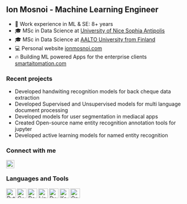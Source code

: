 ## Ion Mosnoi - Machine Learning Engineer 

- :notebook: Work experience in ML & SE: 8+ years
- :mortar_board: MSc in Data Science at [University of Nice Sophia Antipolis](https://en.wikipedia.org/wiki/University_of_Nice_Sophia_Antipolis)
- :mortar_board: MSc in Data Science at [AALTO University from Finland](https://www.aalto.fi/en)
- :computer: Personal website [ionmosnoi.com](https://ionmosnoi.com)
- :fire: Building ML powered Apps for the enterprise clients [smartaitomation.com](smartaitomation.com/)

### Recent projects

- Developed handwiting recognition models for back cheque data extraction
- Developed Supervised and Unsupervised models for multi language document processing
- Developed models for user segmentation in mediacal apps
- Created Open-source name entity recognition annotation tools for jupyter
- Developed active learning models for named entity recognition

### Connect with me

[<img align="left" alt="ion | LinkedIn" width="22px" src="https://upload.wikimedia.org/wikipedia/commons/thumb/c/c9/Linkedin.svg/1200px-Linkedin.svg.png" />][linkedin]
<br />

### Languages and Tools

<img align="left" alt="Python" title="Python" width="26px" src="https://upload.wikimedia.org/wikipedia/commons/thumb/c/c3/Python-logo-notext.svg/1200px-Python-logo-notext.svg.png" />
<img align="left" alt="C++" title="C++" width="26px" src="https://upload.wikimedia.org/wikipedia/commons/thumb/1/18/ISO_C%2B%2B_Logo.svg/306px-ISO_C%2B%2B_Logo.svg.png" />
<img align="left" alt="Docker" title="Docker" width="26px" src="https://cdn.worldvectorlogo.com/logos/docker.svg" />
<img align="left" alt="Linux" title="Linux" width="26px" src="https://upload.wikimedia.org/wikipedia/commons/thumb/3/35/Tux.svg/1200px-Tux.svg.png" />
<img align="left" alt="PyTorch" title="PyTorch" width="26px" src="https://seeklogo.com/images/P/pytorch-logo-84F95D0AF5-seeklogo.com.png" />
<img align="left" alt="Keras" title="Keras" width="26px" src="https://upload.wikimedia.org/wikipedia/commons/thumb/a/ae/Keras_logo.svg/1200px-Keras_logo.svg.png" />
<img align="left" alt="OpenCV" title="OpenCV" width="26px" src="https://upload.wikimedia.org/wikipedia/commons/3/32/OpenCV_Logo_with_text_svg_version.svg" />

<br />


[linkedin]: https://www.linkedin.com/in/ion-mosnoi

